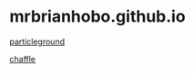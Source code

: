 # mrbrianhobo.github.io

[particleground](https://github.com/jnicol/particleground)

[chaffle](https://github.com/blivesta/chaffle)
